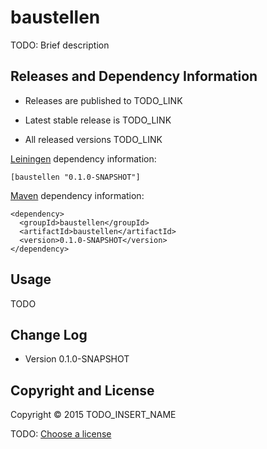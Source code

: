 # baustellen

TODO: Brief description



## Releases and Dependency Information

* Releases are published to TODO_LINK

* Latest stable release is TODO_LINK

* All released versions TODO_LINK

[Leiningen] dependency information:

    [baustellen "0.1.0-SNAPSHOT"]

[Maven] dependency information:

    <dependency>
      <groupId>baustellen</groupId>
      <artifactId>baustellen</artifactId>
      <version>0.1.0-SNAPSHOT</version>
    </dependency>

[Leiningen]: http://leiningen.org/
[Maven]: http://maven.apache.org/



## Usage

TODO



## Change Log

* Version 0.1.0-SNAPSHOT



## Copyright and License

Copyright © 2015 TODO_INSERT_NAME

TODO: [Choose a license](http://choosealicense.com/)
